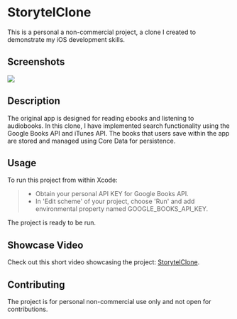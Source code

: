 #  StorytelClone

This is a personal a non-commercial project, a clone I created to demonstrate my iOS development skills. 

## Screenshots

![](/assets/screenshots/screenshot1.png)

## Description

The original app is designed for reading ebooks and listening to audiobooks. In this clone, I have implemented search functionality using the Google Books API and iTunes API. The books that users save within the app are stored and managed using Core Data for persistence.

## Usage

To run this project from within Xcode:
> - Obtain your personal API KEY for Google Books API.
> - In 'Edit scheme' of your project, choose 'Run' and add environmental property named GOOGLE_BOOKS_API_KEY.

The project is ready to be run.

## Showcase Video

Check out this short video showcasing the project: [StorytelClone](https://www.linkedin.com/posts/kateryna-gumenna_iosdevelopment-iosdeveloper-ios-activity-7077618348179476481-NyAt?utm_source=share&utm_medium=member_desktop).

## Contributing

The project is for personal non-commercial use only and not open for contributions.



